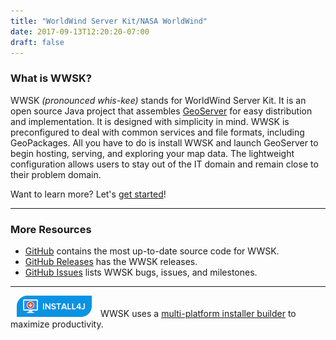 ```yaml
---
title: "WorldWind Server Kit/NASA WorldWind"
date: 2017-09-13T12:20:20-07:00
draft: false
---
```


### What is WWSK?

WWSK *(pronounced whis-kee)* stands for WorldWind Server Kit. It is an open source Java project that assembles
[GeoServer](http://geoserver.org/) for easy distribution and implementation. It is designed with simplicity in mind.
WWSK is preconfigured to deal with common services and file formats, including GeoPackages. All you have to do is install
WWSK and launch GeoServer to begin hosting, serving, and exploring your map data. The lightweight configuration allows
users to stay out of the IT domain and remain close to their problem domain.

Want to learn more? Let's [get started](/serverkit/get-started/)!

---

### More Resources

- [GitHub](https://github.com/NASAWorldWind/WorldWindServerKit) contains the most up-to-date source code for WWSK.
- [GitHub Releases](https://github.com/NASAWorldWind/WorldWindServerKit/releases) has the WWSK releases.
- [GitHub Issues](https://github.com/NASAWorldWind/WorldWindServerKit/issues) lists WWSK bugs, issues, and milestones.

---

<img src="/img/install4j_medium.png" alt="Electric blue logo for install4j" hspace="10"/>
WWSK uses a <a href="https://www.ej-technologies.com/products/install4j/overview.html">multi-platform installer builder</a> to maximize productivity.

<br/>